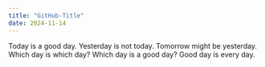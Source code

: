 ```yaml
---
title: "GitHub-Title"
date: 2024-11-14
---
```

Today is a good day.
Yesterday is not today.
Tomorrow might be yesterday.
Which day is which day?
Which day is a good day?
Good day is every day.
